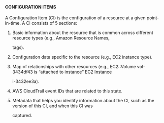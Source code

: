#### CONFIGURATION ITEMS


A Configuration Item (CI) is the configuration of a resource at a given point-in-time. A CI consists of 5 sections:


1. Basic information about the resource that is common across different resource types (e.g., Amazon Resource Names,

   tags).

2. Configuration data specific to the resource (e.g., EC2 instance type).

3. Map of relationships with other resources (e.g., EC2::Volume vol-3434df43 is “attached to instance” EC2 Instance

   i-3432ee3a).

4. AWS CloudTrail event IDs that are related to this state.

5. Metadata that helps you identify information about the CI, such as the version of this CI, and when this CI was

   captured.

